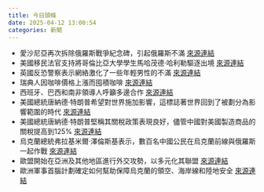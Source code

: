 ```yaml
---
title: 今日頭條
date: 2025-04-12 13:00:54
categories: 新聞            
---
```

- 愛沙尼亞再次拆除俄羅斯戰爭紀念碑，引起俄羅斯不滿 [來源連結](https://asiatimes.com/2025/04/estonia-cribbing-ukraines-script-for-provoking-russia/)
- 美國移民法官支持將哥倫比亞大學學生馬哈茂德·哈利勒驅逐出境 [來源連結](https://www.theguardian.com/us-news/2025/apr/11/mahmoud-khalil-court-ruling)
- 英國反恐警察表示網絡激化了一些年輕男性的不滿 [來源連結](https://www.theguardian.com/uk-news/2025/apr/12/uk-counter-terror-police-nca-misogyny-com-networks)
- 瑞典人因咖啡價格上漲而囤積咖啡 [來源連結](https://www.theguardian.com/world/2025/apr/12/fika-sweden-coffee-prices)
- 西班牙、巴西和南非領導人呼籲多邊合作 [來源連結](https://www.theguardian.com/commentisfree/2025/apr/12/new-world-order-conflict-era-multilateralism)
- 美國總統唐納德·特朗普希望對世界施加影響，這標誌著世界回到了被劃分為影響範圍的時代 [來源連結](https://www.japantimes.co.jp/news/2025/04/12/world/politics/trump-global-order-analysis/)
- 美國總統唐納德·特朗普堅稱其關稅政策表現良好，儘管中國對美國製造商品的關稅提高到125% [來源連結](https://www.japantimes.co.jp/business/2025/04/12/economy/trump-defends-china-tariffs/)
- 烏克蘭總統弗拉基米爾·澤倫斯基表示，數百名中國公民在烏克蘭前線與俄羅斯一起作戰 [來源連結](https://www.japantimes.co.jp/news/2025/04/12/world/several-hundred-chinese-russia-ukraine/)
- 歐盟開始在亞洲及其他地區進行外交攻勢，以多元化其聯盟 [來源連結](https://www.japantimes.co.jp/business/2025/04/12/economy/trump-eu-asia-latin-america/)
- 歐洲軍事首腦計劃確定如何幫助保障烏克蘭的領空、海岸線和陸地安全 [來源連結](https://www.japantimes.co.jp/news/2025/04/12/world/politics/europe-trump-ukraine-force-plan/)



